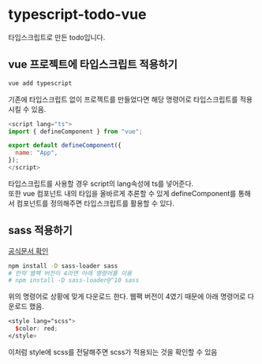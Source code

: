 # typescript-todo-vue

타입스크립트로 만든 todo입니다.

## vue 프로젝트에 타입스크립트 적용하기

```bash
vue add typescript
```

기존에 타입스크립트 없이 프로젝트를 만들었다면 해당 명령어로 타입스크립트를 적용 시킬 수 있음.

```js
<script lang="ts">
import { defineComponent } from "vue";

export default defineComponent({
  name: "App",
});
</script>
```

타입스크립트를 사용할 경우 script의 lang속성에 ts를 넣어준다.  
또한 vue 컴포넌트 내의 타입을 올바르게 추론할 수 있게 defineComponent를 통해서 컴포넌트를 정의해주면 타입스크립트를 활용할 수 있다.

## sass 적용하기

[공식문서 확인](https://cli.vuejs.org/guide/css.html#referencing-assets)

```bash
npm install -D sass-loader sass
# 만약 웹팩 버전이 4라면 아래 명령어를 이용
# npm install -D sass-loader@^10 sass
```

위의 명령어로 상황에 맞게 다운로드 한다. 웹팩 버전이 4였기 때문에 아래 명령어로 다운로드 했음.

```scss
<style lang="scss">
  $color: red;
</style>
```

이처럼 style에 scss를 전달해주면 scss가 적용되는 것을 확인할 수 있음

